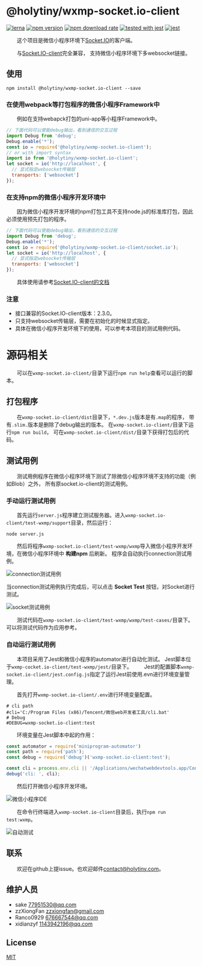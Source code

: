 
# @holytiny/wxmp-socket.io-client

[![lerna](https://img.shields.io/badge/maintained%20with-lerna-cc00ff.svg)](https://lerna.js.org/)
[![npm version](https://img.shields.io/npm/v/@holytiny/wxmp-socket.io-client)](https://www.npmjs.com/package/@holytiny/wxmp-socket.io-client)
[![npm download rate](https://img.shields.io/npm/dw/@holytiny/wxmp-socket.io-client)](https://www.npmjs.com/package/@holytiny/wxmp-socket.io-client)
[![tested with jest](https://img.shields.io/badge/tested_with-jest-99424f.svg)](https://github.com/facebook/jest)
[![jest](https://jestjs.io/img/jest-badge.svg)](https://github.com/facebook/jest)

&emsp;&emsp;这个项目是微信小程序环境下[Socket.IO](http://github.com/socketio/socket.io)的客户端。

&emsp;&emsp;与[Socket.IO-client](https://socket.io/docs/client-api/)完全兼容，
支持微信小程序环境下多websocket链接。

## 使用
```shell script
npm install @holytiny/wxmp-socket.io-client --save
```
### 在使用webpack等打包程序的微信小程序Framework中
&emsp;&emsp;例如在支持webapck打包的uni-app等小程序Framework中。
```js
// 下面代码可以使能debug输出，看到通信的交互过程
import Debug from 'debug';
Debug.enable('*');
const io = require('@holytiny/wxmp-socket.io-client');
// or with import syntax
import io from '@holytiny/wxmp-socket.io-client';
let socket = io('http://localhost', {
  // 显式指定websocket传输层
  transports: ['websocket']
});
```

### 在支持npm的微信小程序开发环境中
&emsp;&emsp;因为微信小程序开发环境的npm打包工具不支持node.js的标准库打包，因此必须使用预先打包的程序。
```js
// 下面代码可以使能debug输出，看到通信的交互过程
import Debug from 'debug';
Debug.enable('*');
const io = require('@holytiny/wxmp-socket.io-client/socket.io');
let socket = io('http://localhost', {
  // 显式指定websocket传输层
  transports: ['websocket']
});
```

&emsp;&emsp;具体使用请参考[Socket.IO-client的文档](https://socket.io/docs/client-api/)

### 注意

- 接口兼容的Socket.IO-client版本：2.3.0。
- 只支持websocket传输层，需要在初始化的时候显式指定。
- 具体在微信小程序开发环境下的使用，可以参考本项目的测试用例代码。

# 源码相关

&emsp;&emsp;可以在`wxmp-socket.io-client/`目录下运行`npm run help`查看可以运行的脚本。

## 打包程序

&emsp;&emsp;在`wxmp-socket.io-client/dist`目录下，`*.dev.js`版本是有`.map`的程序，
带有`.slim.`版本是删除了debug输出的版本。
在`wxmp-socket.io-client/`目录下运行`npm run build`，
可在`wxmp-socket.io-client/dist/`目录下获得打包后的代码。

## 测试用例

&emsp;&emsp;测试用例程序在微信小程序环境下测试了除微信小程序环境不支持的功能（例如Blob）之外，
所有原socket.io-client的测试用例。

### 手动运行测试用例

&emsp;&emsp;首先运行`server.js`程序建立测试服务器。进入`wxmp-socket.io-client/test-wxmp/support`目录，然后运行：
```shell script
node server.js
```

&emsp;&emsp;然后将程序`wxmp-socket.io-client/test-wxmp/wxmp`导入微信小程序开发环境，在微信小程序环境中 **构建npm** 后刷新。
程序会自动执行connection测试用例。

![connection测试用例](https://github.com/holytiny/feathersjs-wxmp-socket.io-client/blob/master/asset/connection-test-cases.png)

当connection测试用例执行完成后，可以点击 **Socket Test** 按钮，对Socket进行测试。

![socket测试用例](https://github.com/holytiny/feathersjs-wxmp-socket.io-client/blob/master/asset/socket-test-cases.png)

&emsp;&emsp;测试代码在`wxmp-socket.io-client/test-wxmp/wxmp/test-cases/`目录下。
可以将测试代码作为应用参考。

### 自动运行测试用例
&emsp;&emsp;本项目采用了Jest和微信小程序的automator进行自动化测试。
Jest脚本位于`wxmp-cocket.io-client/test-wxmp/jest/`目录下。
&emsp;&emsp;Jest的配置脚本`wxmp-socket.io-client/jest.config.js`指定了运行Jest前使用.evn进行环境变量管理。

&emsp;&emsp;首先打开`wxmp-socket.io-client/.env`进行环境变量配置。

```editorconfig
# cli path
#cli='C:/Program Files (x86)/Tencent/微信web开发者工具/cli.bat'
# Debug
#DEBUG=wxmp-socket.io-client:test
```
&emsp;&emsp;环境变量在Jest脚本中起的作用：
```js
const automator = require('miniprogram-automator')
const path = require('path');
const debug = require('debug')('wxmp-socket.io-client:test');

const cli = process.env.cli || '/Applications/wechatwebdevtools.app/Contents/MacOS/cli';
debug('cli: ', cli);
```

&emsp;&emsp;然后打开微信小程序开发环境。

![微信小程序IDE](https://github.com/holytiny/feathersjs-wxmp-socket.io-client/blob/master/asset/wxmp-ide.png)

&emsp;&emsp;在命令行终端进入`wxmp-socket.io-client`目录后，执行`npm run test:wxmp`。

![自动测试](https://github.com/holytiny/feathersjs-wxmp-socket.io-client/blob/master/asset/automator-test-cases.gif)
## 联系
&emsp;&emsp;欢迎在github上提issue。也欢迎邮件<contact@holytiny.com>。

## 维护人员
- sake <77951530@qq.com>
- zzXiongFan <zzxiongfan@gmail.com>
- Ranco0929 <676667544@qq.com>
- xidianzyf <1143942196@qq.com>

## License

[MIT](/LICENSE)
